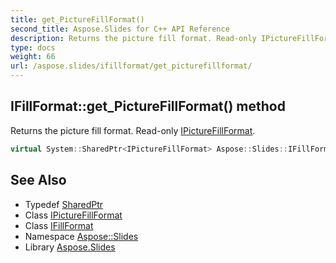 ```yaml
---
title: get_PictureFillFormat()
second_title: Aspose.Slides for C++ API Reference
description: Returns the picture fill format. Read-only IPictureFillFormat.
type: docs
weight: 66
url: /aspose.slides/ifillformat/get_picturefillformat/
---
```

## IFillFormat::get_PictureFillFormat() method


Returns the picture fill format. Read-only [IPictureFillFormat](../../ipicturefillformat/).

```cpp
virtual System::SharedPtr<IPictureFillFormat> Aspose::Slides::IFillFormat::get_PictureFillFormat()=0
```

## See Also

* Typedef [SharedPtr](../../../system/sharedptr/)
* Class [IPictureFillFormat](../../ipicturefillformat/)
* Class [IFillFormat](../)
* Namespace [Aspose::Slides](../../)
* Library [Aspose.Slides](../../../)